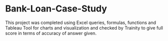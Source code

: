 # Bank-Loan-Case-Study
This project was completed using Excel queries, formulas, functions and Tableau Tool for charts and visualization and checked by Trainity to give full score in terms of accuracy of answer given.
